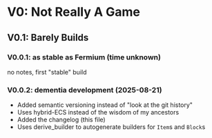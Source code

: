 # V0: Not Really A Game

## V0.1: Barely Builds

### V0.0.1: as stable as Fermium (time unknown)
no notes, first "stable" build

### V0.0.2: dementia development (2025-08-21)
- Added semantic versioning instead of "look at the git history"
- Uses hybrid-ECS instead of the wisdom of my ancestors
- Added the changelog (this file)
- Uses derive_builder to autogenerate builders for `Item`s and `Block`s